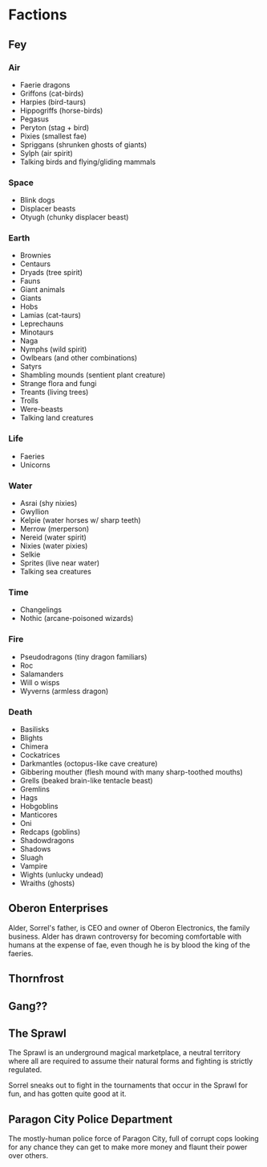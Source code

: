 # Factions

## Fey
### Air
- Faerie dragons
- Griffons (cat-birds)
- Harpies (bird-taurs)
- Hippogriffs (horse-birds)
- Pegasus
- Peryton (stag + bird)
- Pixies (smallest fae)
- Spriggans (shrunken ghosts of giants)
- Sylph (air spirit)
- Talking birds and flying/gliding mammals

### Space
- Blink dogs
- Displacer beasts
- Otyugh (chunky displacer beast)

### Earth
- Brownies
- Centaurs
- Dryads (tree spirit)
- Fauns
- Giant animals
- Giants
- Hobs
- Lamias (cat-taurs)
- Leprechauns
- Minotaurs
- Naga
- Nymphs (wild spirit)
- Owlbears (and other combinations)
- Satyrs
- Shambling mounds (sentient plant creature)
- Strange flora and fungi
- Treants (living trees)
- Trolls
- Were-beasts
- Talking land creatures

### Life
- Faeries
- Unicorns

### Water
- Asrai (shy nixies)
- Gwyllion
- Kelpie (water horses w/ sharp teeth)
- Merrow (merperson)
- Nereid (water spirit)
- Nixies (water pixies)
- Selkie
- Sprites (live near water)
- Talking sea creatures

### Time
- Changelings
- Nothic (arcane-poisoned wizards)

### Fire
- Pseudodragons (tiny dragon familiars)
- Roc
- Salamanders
- Will o wisps
- Wyverns (armless dragon)

### Death
- Basilisks
- Blights
- Chimera
- Cockatrices
- Darkmantles (octopus-like cave creature)
- Gibbering mouther (flesh mound with many sharp-toothed mouths)
- Grells (beaked brain-like tentacle beast)
- Gremlins
- Hags
- Hobgoblins
- Manticores
- Oni
- Redcaps (goblins)
- Shadowdragons
- Shadows
- Sluagh
- Vampire
- Wights (unlucky undead)
- Wraiths (ghosts)

## Oberon Enterprises
Alder, Sorrel's father, is CEO and owner of Oberon Electronics, the family business. Alder has drawn controversy for becoming comfortable with humans at the expense of fae, even though he is by blood the king of the faeries.

## Thornfrost


## Gang??


## The Sprawl
The Sprawl is an underground magical marketplace, a neutral territory where all are required to assume their natural forms and fighting is strictly regulated.

Sorrel sneaks out to fight in the tournaments that occur in the Sprawl for fun, and has gotten quite good at it.

## Paragon City Police Department
The mostly-human police force of Paragon City, full of corrupt cops looking for any chance they can get to make more money and flaunt their power over others. 
